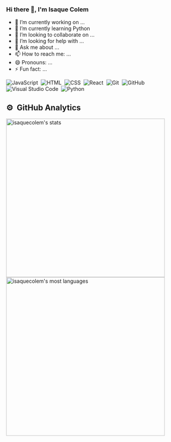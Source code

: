 ### Hi there 👋, I'm Isaque Colem

- 🔭 I’m currently working on ...
- 🌱 I’m currently learning Python
- 👯 I’m looking to collaborate on ...
- 🤔 I’m looking for help with ...
- 💬 Ask me about ...
- 📫 How to reach me: ...
- 😄 Pronouns: ...
- ⚡ Fun fact: ...

![JavaScript](https://img.shields.io/badge/-JavaScript-05122A?style=flat&logo=javascript)&nbsp;
![HTML](https://img.shields.io/badge/-HTML-05122A?style=flat&logo=HTML5)&nbsp;
![CSS](https://img.shields.io/badge/-CSS-05122A?style=flat&logo=CSS3&logoColor=1572B6)&nbsp;
![React](https://img.shields.io/badge/-React-05122A?style=flat&logo=react)&nbsp;
![Git](https://img.shields.io/badge/-Git-05122A?style=flat&logo=git)&nbsp;
![GitHub](https://img.shields.io/badge/-GitHub-05122A?style=flat&logo=github)&nbsp;
![Visual Studio Code](https://img.shields.io/badge/-Visual%20Studio%20Code-05122A?style=flat&logo=visual-studio-code&logoColor=007ACC)&nbsp;
![Python](https://img.shields.io/badge/-python-05122A?style=flat&logo=python)&nbsp;

## ⚙️ &nbsp;GitHub Analytics
<p align="left">
<img width="430em" src="https://github-readme-stats.vercel.app/api?username=isaquecolem&show_icons=true&theme=vision-friendly-dark" alt="isaquecolem's stats"/>
<img width="430em" src="https://github-readme-stats.vercel.app/api/top-langs/?username=isaquecolem&layout=compact&theme=vision-friendly-dark" alt="isaquecolem's most languages"/>
</p>
